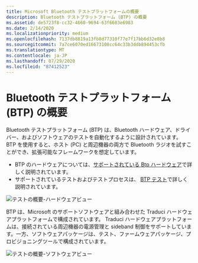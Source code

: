 ```yaml
---
title: Microsoft Bluetooth テストプラットフォームの概要
description: Bluetooth テストプラットフォーム (BTP) の概要
ms.assetid: de5723f8-cc32-4660-9694-63f6603e6983
ms.date: 2/14/2020
ms.localizationpriority: medium
ms.openlocfilehash: 7137db8819a13fb8d77310f77e7f17bb6d32e8b8
ms.sourcegitcommit: 7a7ce6070ed16673108cc64c33b3ddb894453cfb
ms.translationtype: MT
ms.contentlocale: ja-JP
ms.lasthandoff: 07/29/2020
ms.locfileid: "87412523"
---
```

# <a name="bluetooth-test-platform-btp-overview"></a>Bluetooth テストプラットフォーム (BTP) の概要

Bluetooth テストプラットフォーム (BTP) は、Bluetooth ハードウェア、ドライバー、およびソフトウェアのテストを自動化するように設計されています。 BTP を使用すると、ホスト (PC) と周辺機器の両方で Bluetooth ラジオを試すことができ、拡張可能なフレームワークを想定しています。

- BTP のハードウェアについては、[サポートされている Btp ハードウェア](testing-BTP-hw.md)で詳しく説明されています。
- サポートされているテストおよびテストプロセスは、 [BTP テスト](testing-BTP-Tests.md)で詳しく説明されています。

![テストの概要-ハードウェアビュー](images/btp-hwOverview.png)

 BTP は、Microsoft のサポートソフトウェアと組み合わせた Traduci ハードウェアプラットフォームで構成されています。 Traduci ハードウェアプラットフォームは、接続されている周辺機器の電源管理と sideband 制御をサポートしています。一方、ソフトウェアパッケージは、テスト、ファームウェアパッケージ、プロビジョニングツールで構成されています。

![テストの概要-ソフトウェアビュー](images/btp-swOverview.png)
